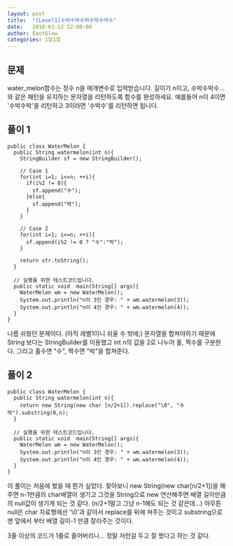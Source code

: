 ```yaml
---
layout: post
title:  "[Level1]수박수박수박수박수박수"
date:   2018-03-12 22:00:00
author: EastGlow
categories: 1일1알
---
```

## 문제

water_melon함수는 정수 n을 매개변수로 입력받습니다.
길이가 n이고, 수박수박수...와 같은 패턴을 유지하는 문자열을 리턴하도록 함수를 완성하세요.
예를들어 n이 4이면 '수박수박'을 리턴하고 3이라면 '수박수'를 리턴하면 됩니다.


## 풀이 1
~~~
public class WaterMelon {
  public String watermelon(int n){
    StringBuilder sf = new StringBuilder();

    // Case 1
    for(int i=1; i<=n; ++i){
      if(i%2 != 0){
        sf.append("수");
      }else{
        sf.append("박");
      }
    }

    // Case 2
    for(int i=1; i<=n; ++i){        
      sf.append(i%2 != 0 ? "수":"박");
    }

    return str.toString();
  }

  // 실행을 위한 테스트코드입니다.
  public static void  main(String[] args){
    WaterMelon wm = new WaterMelon();
    System.out.println("n이 3인 경우: " + wm.watermelon(3));
    System.out.println("n이 4인 경우: " + wm.watermelon(4));
  }
}
~~~
나름 쉬웠던 문제이다. (아직 레벨1이니 쉬울 수 밖에;) 문자열을 합쳐야하기 때문에 String 보다는 StringBuilder를 이용했고 int n의 값을 2로 나누어 홀, 짝수를 구분한다. 그리고 홀수면 "수", 짝수면 "박"을 합쳐준다.

## 풀이 2
~~~
public class WaterMelon {
  public String watermelon(int n){    
    return new String(new char [n/2+1]).replace("\0", "수박").substring(0,n);
  }

  // 실행을 위한 테스트코드입니다.
  public static void  main(String[] args){
    WaterMelon wm = new WaterMelon();
    System.out.println("n이 3인 경우: " + wm.watermelon(3));
    System.out.println("n이 4인 경우: " + wm.watermelon(4));
  }
}
~~~
이 풀이는 처음에 봤을 때 뭔가 싶었다. 찾아보니 new String(new char[n/2+1])을 해주면 n-1만큼의 char배열이 생기고 그것을 String으로 new 연산해주면 배열 길이만큼의 null값이 생기게 되는 것 같다. (n/2+1말고 그냥 n-1해도 되는 것 같은데...) 아무튼 null은 char 자료형에선 '\0'과 같아서 replace를 뒤에 쳐주는 것이고 substring으로 맨 앞에서 부터 배열 길이-1 만큼 잘라주는 것이다.

3줄 이상의 코드가 1줄로 줄어버리니... 정말 저런걸 두고 잘 짰다고 하는 것 같다.

